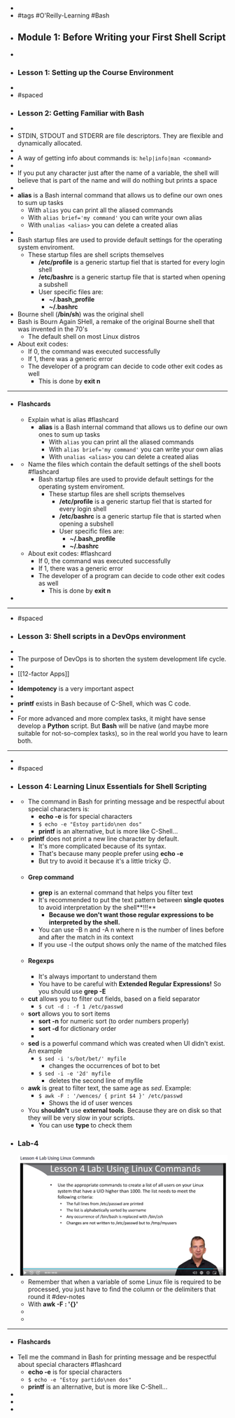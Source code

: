 -
- #tags #O'Reilly-Learning #Bash
- ## Module 1: Before Writing your First Shell Script
-
- ### Lesson 1: Setting up the Course Environment
-
- #spaced
- ### Lesson 2: Getting Familiar with Bash
-
- STDIN, STDOUT and STDERR are file descriptors. They are flexible and dynamically allocated.
-
- A way of getting info about commands is: `help|info|man <command>`
-
- If you put any character just after the name of a variable, the shell will believe that is part of the name and will do nothing but prints a space
-
- **alias** is a Bash internal command that allows us to define our own ones to sum up tasks
	- With `alias` you can print all the aliased commands
	- With `alias brief='my command'` you can write your own alias
	- With `unalias <alias>` you can delete a created alias
-
- Bash startup files are used to provide default settings for the operating system enviroment.
	- These startup files are shell scripts themselves
		- **/etc/profile** is a generic startup fiel that is started for every login shell
		- **/etc/bashrc** is a generic startup file that is started when opening a subshell
		- User specific files are:
			- **~/.bash_profile**
			- **~/.bashrc**
- Bourne shell (**/bin/sh**) was the original shell
- Bash is Bourn Again SHell, a remake of the original Bourne shell that was invented in the 70's
	- The default shell on most Linux distros
- About exit codes:
	- If 0, the command was executed successfully
	- If 1, there was a generic error
	- The developer of a program can decide to code other exit codes as well
		- This is done by **exit n**
- ---
- #### Flashcards
	- Explain what is alias #flashcard
		- **alias** is a Bash internal command that allows us to define our own ones to sum up tasks
			- With `alias` you can print all the aliased commands
			- With `alias brief='my command'` you can write your own alias
			- With `unalias <alias>` you can delete a created alias
-
	- Name the files which contain the default settings of the shell boots #flashcard
		- Bash startup files are used to provide default settings for the operating system enviroment.
			- These startup files are shell scripts themselves
				- **/etc/profile** is a generic startup fiel that is started for every login shell
				- **/etc/bashrc** is a generic startup file that is started when opening a subshell
				- User specific files are:
					- **~/.bash_profile**
					- **~/.bashrc**
	- About exit codes: #flashcard
		- If 0, the command was executed successfully
		- If 1, there was a generic error
		- The developer of a program can decide to code other exit codes as well
			- This is done by **exit n**
-
- ---
- #spaced
- ### Lesson 3: Shell scripts in a DevOps environment
-
- The purpose of DevOps is to shorten the system development life cycle.
-
- [[12-factor Apps]]
-
- **Idempotency** is a very important aspect
-
- **printf** exists in Bash because of C-Shell, which was C code.
-
- For more advanced and more complex tasks, it might have sense develop a **Python** script. But **Bash** will be native (and maybe more suitable for not-so-complex tasks), so in the real world you have to learn both.
- ---
-
- #spaced
- ### Lesson 4: Learning Linux Essentials for Shell Scripting
-
	- The command in Bash for printing message and be respectful about special characters is:
		- **echo -e** is for special characters
		- `$ echo -e "Estoy partido\nen dos"`
		- **printf** is an alternative, but is more like C-Shell...
-
	- **printf** does not print a new line character by default.
		- It's more complicated because of its syntax.
		- That's because many people prefer using **echo -e**
		- But try to avoid it because it's a little tricky 😉.
	- #### Grep command
		- **grep** is an external command that helps you filter text
		- It's recommended to put the text pattern between **single quotes** to avoid interpretation by the shell**!!!**
			- **Because we don't want those regular expressions to be interpreted by the shell.**
		- You can use -B n and -A n where n is the number of lines before and after the match in its context
		- If you use -l the output shows only the name of the matched files
	- #### Regexps
		- It's always important to understand them
		- You have to be careful with **Extended Regular Expressions!** So you should use **grep -E**
	- **cut** allows you to filter out fields, based on a field separator
		- `$ cut -d : -f 1 /etc/passwd`
	- **sort** allows you to sort items
		- **sort -n** for numeric sort (to order numbers properly)
		- **sort -d** for dictionary order
		-
	- **sed** is a powerful command which was created when UI didn't exist. An example
		- `$ sed -i 's/bot/bet/' myfile`
			- changes the occurrences of bot to bet
		- `$ sed -i -e '2d' myfile`
			- deletes the second line of myfile
	- **awk** is great to filter text, the same age as *sed*. Example:
		- `$ awk -F : '/wences/ { print $4 }' /etc/passwd`
			- Shows the id of user wences
	- You **shouldn't** use **external tools**. Because they are on disk so that they will be very slow in your scripts.
		- You can use **type <command>** to check them
- ### Lab-4
- ![image.png](../assets/image_1658832196013_0.png)
	- Remember that when a variable of some Linux file is required to be processed, you just have to find the column or the delimiters that round it #dev-notes
	- With **awk -F : '{}'**
	-
	-
- ---
- #### Flashcards
- Tell me the command in Bash for printing message and be respectful about special characters #flashcard
	- **echo -e** is for special characters
	- `$ echo -e "Estoy partido\nen dos"`
	- **printf** is an alternative, but is more like C-Shell...
-
-
-